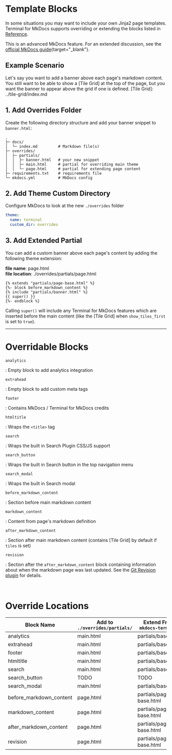 # Template Blocks

In some situations you may want to include your own Jinja2 page templates.  Terminal for MkDocs supports overriding or extending the blocks listed in [Reference](blocks.md#overridable-blocks).  

This is an advanced MkDocs feature.  For an extended discussion, see the [official MkDocs guide]{target="_blank"}.


[official MkDocs guide]: https://www.mkdocs.org/user-guide/customizing-your-theme/#using-the-theme-custom_dir

## Example Scenario
Let's say you want to add a banner above each page's markdown content.  You still want to be able to show a [Tile Grid] at the top of the page, but you want the banner to appear above the grid if one is defined.
[Tile Grid]: ../tile-grid/index.md


## 1. Add Overrides Folder
Create the following directory structure and add your banner snippet to `banner.html`:

```directory
.
├─ docs/
│  └─ index.md         # Markdown file(s)
├─ overrides/
│  ├─ partials/ 
│  │  ├─ banner.html   # your new snippet
│  │  ├─ main.html     # partial for overriding main theme
│  │  └─ page.html     # partial for extending page content
├─ requirements.txt    # requirements file
└─ mkdocs.yml          # MkDocs config
```


## 2. Add Theme Custom Directory
Configure MkDocs to look at the new `./overrides` folder
```yaml
theme:
  name: terminal
  custom_dir: overrides
```


## 3. Add Extended Partial 
You can add a custom banner above each page's content by adding the following theme extension:

**file name**: page.html  
**file location**: ./overrides/partials/page.html  

```jinja2
{% extends "partials/page-base.html" %}
{%- block before_markdown_content %}
{% include "partials/banner.html" %}
{{ super() }}
{%- endblock %}
```

Calling `super()` will include any Terminal for MkDocs features which are inserted before the main content (like the [Tile Grid] when `show_tiles_first` is set to `true`).
<hr>

# Overridable Blocks

`analytics`

:   Empty block to add analytics integration


`extrahead`

:   Empty block to add custom meta tags


`footer`

:   Contains MkDocs / Terminal for MkDocs credits


`htmltitle`

:   Wraps the `<title>` tag


`search`

:   Wraps the built in Search Plugin CSS/JS support


`search_button`

:   Wraps the built in Search button in the top navigation menu


`search_modal`

:   Wraps the built in Search modal


`before_markdown_content`

:   Section before main markdown content


`markdown_content`

:   Content from page's markdown definition


`after_markdown_content`

:   Section after main markdown content (contains [Tile Grid] by default if `tiles` is set)


`revision`

:   Section after the `after_markdown_content` block containing information about when the markdown page was last updated.  See the [Git Revision plugin] for details.

[Git Revision plugin]: ../plugins/git-revision
<br>

# Override Locations

| Block Name              | Add to `./overrides/partials/` | Extend From `mkdocs-terminal` |
| ----------------------- | ------------------------------ | ----------------------------- |
| analytics               | main.html                      | partials/base.html            |
| extrahead               | main.html                      | partials/base.html            |
| footer                  | main.html                      | partials/base.html            |
| htmltitle               | main.html                      | partials/base.html            |
| search                  | main.html                      | partials/base.html            |
| search_button           | TODO                           | TODO                          |
| search_modal            | main.html                      | partials/base.html            |
| before_markdown_content | page.html                      | partials/page-base.html       |
| markdown_content        | page.html                      | partials/page-base.html       |
| after_markdown_content  | page.html                      | partials/page-base.html       |
| revision                | page.html                      | partials/page-base.html       |